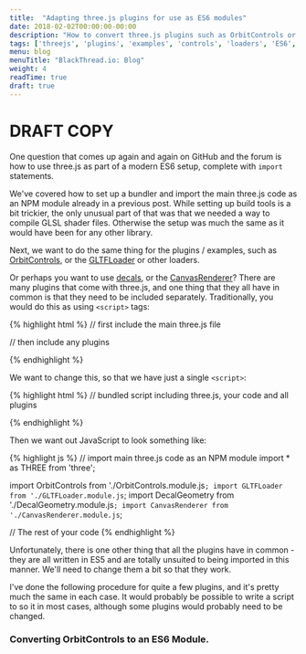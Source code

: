 ```yaml
---
title:  "Adapting three.js plugins for use as ES6 modules"
date: 2018-02-02T00:00:00-00:00
description: "How to convert three.js plugins such as OrbitControls or loaders to ES6 modules"
tags: ['threejs', 'plugins', 'examples', 'controls', 'loaders', 'ES6', 'modules', 'import']
menu: blog
menuTitle: "BlackThread.io: Blog"
weight: 4
readTime: true
draft: true
---
```


# DRAFT COPY

One question that comes up again and again on GitHub and the forum is how to use three.js as part of a modern ES6 setup, complete with `import` statements.

We've covered how to set up a bundler and import the main three.js code as an NPM module already in a previous post. While setting up build tools is a bit trickier, the only unusual part of that was that we needed a way to compile GLSL shader files. Otherwise the setup was much the same as it would have been for any other library.

Next, we want to do the same thing for the plugins / examples, such as [OrbitControls](https://threejs.org/docs/#examples/controls/OrbitControls), or the [GLTFLoader](https://threejs.org/docs/#examples/loaders/GLTFLoader) or other loaders.

Or perhaps you want to use [decals](https://threejs.org/docs/#examples/geometries/DecalGeometry), or the [CanvasRenderer](https://threejs.org/docs/#examples/renderers/CanvasRenderer)? There are many plugins that come with three.js, and one thing that they all have in common is that they need to be included separately. Traditionally, you would do this as using `<script>` tags:

{% highlight html %}
// first include the main three.js file
<script src="three.js"></script>

// then include any plugins
<script src="OrbitControls.js"></script>
<script src="GLTFLoader.js"></script>
<script src="DecalGeometry.js"></script>
<script src="CanvasRenderer.js"></script>
{% endhighlight %}

We want to change this, so that we have just a single `<script>`:

{% highlight html %}
// bundled script including three.js, your code and all plugins
<script src="bundle.js"></script>
{% endhighlight %}

Then we want out JavaScript to look something like:

{% highlight js %}
// import main three.js code as an NPM module
import * as THREE from 'three';

import OrbitControls from './OrbitControls.module.js`;
import GLTFLoader from './GLTFLoader.module.js`;
import DecalGeometry from './DecalGeometry.module.js`;
import CanvasRenderer from './CanvasRenderer.module.js`;

// The rest of your code
{% endhighlight %}

Unfortunately, there is one other thing that all the plugins have in common - they are all written in ES5 and are totally unsuited to being imported in this manner. We'll need to change them a bit so that they work.

I've done the following procedure for quite a few plugins, and it's pretty much the same in each case. It would probably be possible to write a script to so it in most cases, although some plugins would probably need to be changed.

### Converting OrbitControls to an ES6 Module.